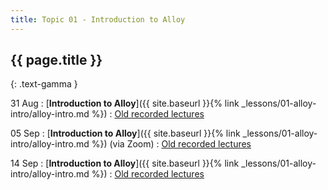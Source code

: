```yaml
---
title: Topic 01 - Introduction to Alloy
---
```


## {{ page.title }}
{: .text-gamma }

31 Aug
: [**Introduction to Alloy**]({{ site.baseurl }}{% link _lessons/01-alloy-intro/alloy-intro.md %})
  : [Old recorded lectures](https://www.youtube.com/playlist?list=PLeIbBi3CwMZxRUSUJbwyeerfCptuP19Br)

05 Sep
: [**Introduction to Alloy**]({{ site.baseurl }}{% link _lessons/01-alloy-intro/alloy-intro.md %}) (via Zoom)
  : [Old recorded lectures](https://www.youtube.com/playlist?list=PLeIbBi3CwMZxRUSUJbwyeerfCptuP19Br)

14 Sep
: [**Introduction to Alloy**]({{ site.baseurl }}{% link _lessons/01-alloy-intro/alloy-intro.md %})
  : [Old recorded lectures](https://www.youtube.com/playlist?list=PLeIbBi3CwMZxRUSUJbwyeerfCptuP19Br)
